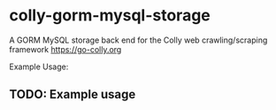 # colly-gorm-mysql-storage

A GORM MySQL storage back end for the Colly web crawling/scraping framework https://go-colly.org

Example Usage:

## TODO: Example usage